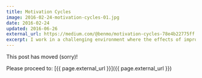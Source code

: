 ```yaml
---
title: Motivation Cycles
image: 2016-02-24-motivation-cycles-01.jpg
date: 2016-02-24
updated: 2016-06-26
external_url: https://medium.com/@benmo/motivation-cycles-78e4b22775ff
excerpt: I work in a challenging environment where the effects of improvement efforts are only perceivable in retrospect over quite some time...
---
```


This post has moved (sorry)!

Please proceed to: [{{ page.external_url }}]({{ page.external_url }})